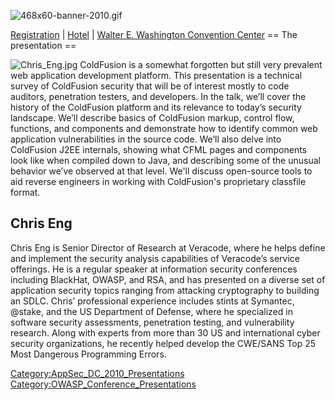 ![468x60-banner-2010.gif](468x60-banner-2010.gif
"468x60-banner-2010.gif")

[Registration](https://guest.cvent.com/EVENTS/Register/IdentityConfirmation.aspx?e=d52c6f5f-d568-4e16-b8e0-b5e2bf87ab3a)
|
[Hotel](https://resweb.passkey.com/Resweb.do?mode=welcome_gi_new&groupID=2766908)
| [Walter E. Washington Convention
Center](http://www.dcconvention.com/)
\== The presentation ==

![Chris_Eng.jpg](Chris_Eng.jpg "Chris_Eng.jpg") ColdFusion is a
somewhat forgotten but still very prevalent web application development
platform. This presentation is a technical survey of ColdFusion security
that will be of interest mostly to code auditors, penetration testers,
and developers. In the talk, we’ll cover the history of the ColdFusion
platform and its relevance to today’s security landscape. We’ll describe
basics of ColdFusion markup, control flow, functions, and components and
demonstrate how to identify common web application vulnerabilities in
the source code. We’ll also delve into ColdFusion J2EE internals,
showing what CFML pages and components look like when compiled down to
Java, and describing some of the unusual behavior we’ve observed at that
level. We'll discuss open-source tools to aid reverse engineers in
working with ColdFusion's proprietary classfile format.

## Chris Eng

Chris Eng is Senior Director of Research at Veracode, where he helps
define and implement the security analysis capabilities of Veracode’s
service offerings. He is a regular speaker at information security
conferences including BlackHat, OWASP, and RSA, and has presented on a
diverse set of application security topics ranging from attacking
cryptography to building an SDLC. Chris’ professional experience
includes stints at Symantec, @stake, and the US Department of Defense,
where he specialized in software security assessments, penetration
testing, and vulnerability research. Along with experts from more than
30 US and international cyber security organizations, he recently helped
develop the CWE/SANS Top 25 Most Dangerous Programming Errors.

[Category:AppSec_DC_2010_Presentations](Category:AppSec_DC_2010_Presentations "wikilink")
[Category:OWASP_Conference_Presentations](Category:OWASP_Conference_Presentations "wikilink")